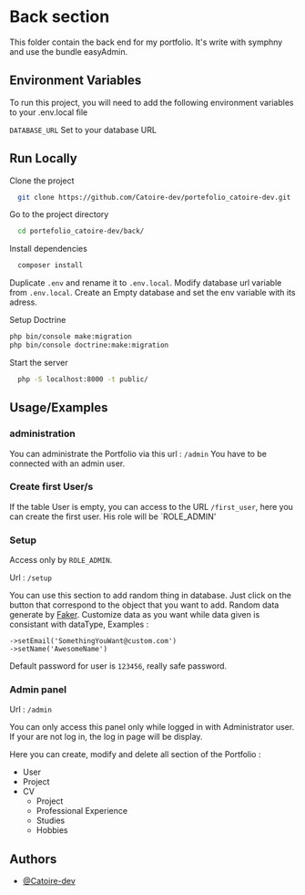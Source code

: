 
# Back section

This folder contain the back end for my portfolio.
It's write with symphny and use the bundle easyAdmin.


## Environment Variables

To run this project, you will need to add the following environment variables to your .env.local file

`DATABASE_URL` Set to your database URL


## Run Locally


Clone the project

```bash
  git clone https://github.com/Catoire-dev/portefolio_catoire-dev.git
```

Go to the project directory

```bash
  cd portefolio_catoire-dev/back/
```

Install dependencies

```bash
  composer install
```

Duplicate `.env` and rename it to `.env.local`. Modify database url variable from `.env.local`.
Create an Empty database and set the env variable with its adress.

Setup Doctrine
```bash
php bin/console make:migration
php bin/console doctrine:make:migration
```

Start the server

```bash
  php -S localhost:8000 -t public/
```


## Usage/Examples

### administration
You can administrate the Portfolio via this url :
`/admin`
You have to be connected with an admin user.

### Create first User/s
If the table User is empty, you can access to the URL `/first_user`, here you can create the first user. His role will be `ROLE_ADMIN'

### Setup
Access only by `ROLE_ADMIN`.

Url : `/setup`

You can use this section to add random thing in database. Just click on the button that correspond to the object that you want to add.
Random data generate by [Faker](https://fakerphp.github.io/).
Customize data as you want while data given is consistant with dataType, Examples :
``` 
->setEmail('SomethingYouWant@custom.com')
->setName('AwesomeName')
```

Default password for user is `123456`, really safe password.

### Admin panel
Url : `/admin`

You can only access this panel only while logged in with Administrator user. If your are not log in, the log in page will be display.

Here you can create, modify and delete all section of the Portfolio :
- User
- Project
- CV
    - Project
    - Professional Experience
    - Studies
    - Hobbies



## Authors

- [@Catoire-dev](https://www.github.com/catoire-dev)

